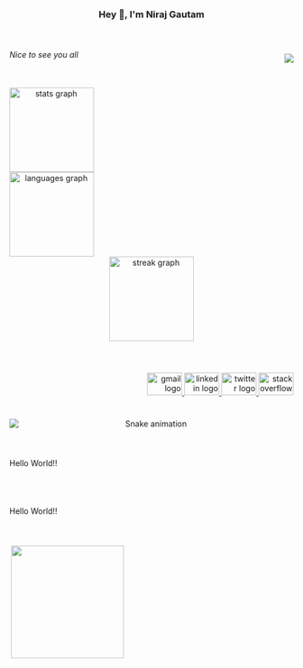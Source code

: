 <h3 align="center">Hey 👋, I'm Niraj Gautam</h3>



<br clear="both">

<div style="display:flex; flex-direction:row-reverse; gap: 10px; justify-content:space-between;align-items:center">

![](https://komarev.com/ghpvc/?username=niraj2477)

<h6 >Nice to see you all</h6>
</div>




<br clear="both">

<div align="center" style="display:flex;flex-direction:column;" >
  <div style="display:flex; justify-content:space-between;flex-direction:column;">
  <img src="https://github-readme-stats.vercel.app/api?username=niraj2477&hide_title=false&hide_rank=false&show_icons=true&include_all_commits=true&count_private=true&disable_animations=false&theme=cobalt&locale=en&hide_border=true&order=1" height="150" alt="stats graph"  />
  <img src="https://github-readme-stats.vercel.app/api/top-langs?username=niraj2477&locale=en&hide_title=false&layout=compact&card_width=320&langs_count=7&theme=dracula&hide_border=true&order=2" height="150" alt="languages graph"  />
  <div>
  <img src="https://streak-stats.demolab.com?user=niraj2477&locale=en&mode=weekly&theme=aura&hide_border=true&border_radius=5&order=3" height="150" alt="streak graph"  />
</div>

###

<br clear="both">

<div align="right">
  <a href="nirajgautam196@gmail.com" target="_blank">
    <img src="https://raw.githubusercontent.com/maurodesouza/profile-readme-generator/master/src/assets/icons/social/gmail/default.svg" width="62" height="40" alt="gmail logo"  />
  </a>
  <a href="https://www.linkedin.com/in/niraj-gautam-b81685229/" target="_blank">
    <img src="https://raw.githubusercontent.com/maurodesouza/profile-readme-generator/master/src/assets/icons/social/linkedin/default.svg" width="62" height="40" alt="linkedin logo"  />
  </a>
  <a href="https://twitter.com/NirajGautam196" target="_blank">
    <img src="https://raw.githubusercontent.com/maurodesouza/profile-readme-generator/master/src/assets/icons/social/twitter/default.svg" width="62" height="40" alt="twitter logo"  />
  </a>
  <a href="https://stackoverflow.com/users/20004462/niraj-gautam" target="_blank">
    <img src="https://raw.githubusercontent.com/maurodesouza/profile-readme-generator/master/src/assets/icons/social/stackoverflow/default.svg" width="62" height="40" alt="stackoverflow logo"  />
  </a>
</div>

###

<img src="https://raw.githubusercontent.com/niraj2477/niraj2477/output/snake.svg" alt="Snake animation" />

###

<p align="left">Hello World!!</p>

###

<p align="left">Hello World!!</p>

###

<img align="right" height="200" src="https://media.giphy.com/media/13HgwGsXF0aiGY/giphy.gif"  />

###